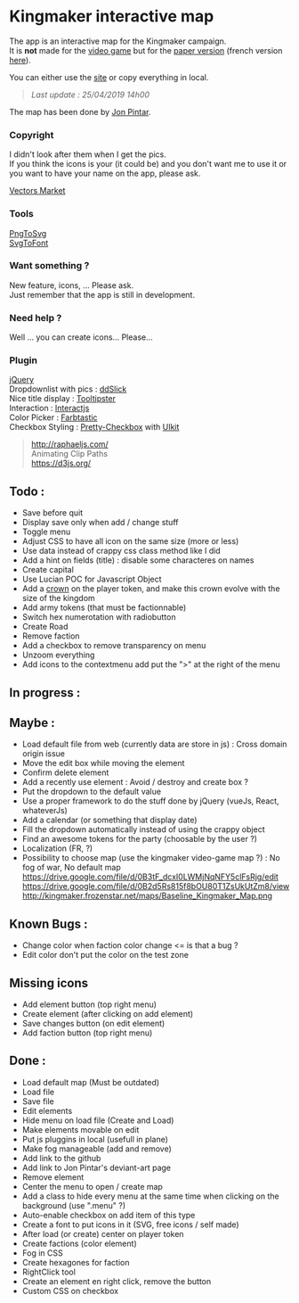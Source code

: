 # Kingmaker interactive map
The app is an interactive map for the Kingmaker campaign.    
It is **not** made for the [video game](https://owlcatgames.com/) but for the [paper version](https://paizo.com/kingmaker) (french version [here](https://www.black-book-editions.fr/catalogue.php?id=29)). 

You can either use the [site](http://kerchiefed-turnarou.000webhostapp.com/) or copy everything in local.  
> *Last update : 25/04/2019 14h00*

The map has been done by [Jon Pintar](https://jonpintar.com/).

### Copyright
I didn't look after them when I get the pics.  
If you think the icons is your (it could be) and you don't want me to use it or you want to have your name on the app, please ask.
  
[Vectors Market](https://www.flaticon.com/authors/vectors-market)

### Tools
[PngToSvg](https://picsvg.com/)  
[SvgToFont](http://fontello.com/)  

### Want something ?
New feature, icons, ... Please ask.  
Just remember that the app is still in development.

### Need help ?
Well ... you can create icons... Please...

### Plugin
[jQuery](https://jquery.com/)  
Dropdownlist with pics : [ddSlick](http://designwithpc.com/Plugins/ddSlick)  
Nice title display : [Tooltipster](http://iamceege.github.io/tooltipster/)  
Interaction : [Interactjs](http://interactjs.io/)  
Color Picker : [Farbtastic](http://acko.net/blog/farbtastic-jquery-color-picker-plug-in/)  
Checkbox Styling : [Pretty-Checkbox](https://lokesh-coder.github.io/pretty-checkbox/) with [UIkit](https://getuikit.com/docs/introduction)

> http://raphaeljs.com/    
> Animating Clip Paths  
> https://d3js.org/

## Todo : 
- Save before quit
- Display save only when add / change stuff
- Toggle menu
- Adjust CSS to have all icon on the same size (more or less)
- Use data instead of crappy css class method like I did
- Add a hint on fields (title) : disable some characteres on names
- Create capital
- Use Lucian POC for Javascript Object
- Add a [crown](https://upload.wikimedia.org/wikipedia/commons/8/86/Meuble_h%C3%A9raldique_Couronnes_fran%C3%A7aises.svg) on the player token, and make this crown evolve with the size of the kingdom
- Add army tokens (that must be factionnable)
- Switch hex numerotation with radiobutton
- Create Road
- Remove faction
- Add a checkbox to remove transparency on menu
- Unzoom everything
- Add icons to the contextmenu add put the ">" at the right of the menu

## In progress :


## Maybe : 
- Load default file from web (currently data are store in js) : Cross domain origin issue
- Move the edit box while moving the element
- Confirm delete element
- Add a recently use element : Avoid / destroy and create box ?
- Put the dropdown to the default value
- Use a proper framework to do the stuff done by jQuery (vueJs, React, whateverJs)
- Add a calendar (or something that display date)
- Fill the dropdown automatically instead of using the crappy object
- Find an awesome tokens for the party (choosable by the user ?)
- Localization (FR, ?)
- Possibility to choose map (use the kingmaker video-game map ?) : No fog of war, No default map 
https://drive.google.com/file/d/0B3tF_dcxI0LWMjNqNFY5clFsRjg/edit
https://drive.google.com/file/d/0B2d5Rs815f8bOU80T1ZsUkUtZm8/view http://kingmaker.frozenstar.net/maps/Baseline_Kingmaker_Map.png

## Known Bugs : 
- Change color when faction color change <= is that a bug ?
- Edit color don't put the color on the test zone

## Missing icons
- Add element button (top right menu)
- Create element (after clicking on add element)
- Save changes button (on edit element)
- Add faction button (top right menu)


## Done :
- Load default map (Must be outdated)
- Load file
- Save file
- Edit elements 
- Hide menu on load file (Create and Load)
- Make elements movable on edit 
- Put js pluggins in local (usefull in plane)
- Make fog manageable (add and remove)
- Add link to the github
- Add link to Jon Pintar's deviant-art page
- Remove element
- Center the menu to open / create map
- Add a class to hide every menu at the same time when clicking on the background (use ".menu" ?)
- Auto-enable checkbox on add item of this type
- Create a font to put icons in it (SVG, free icons / self made)
- After load (or create) center on player token
- Create factions (color element)
- Fog in CSS
- Create hexagones for faction
- RightClick tool 
- Create an element en right click, remove the button
- Custom CSS on checkbox
